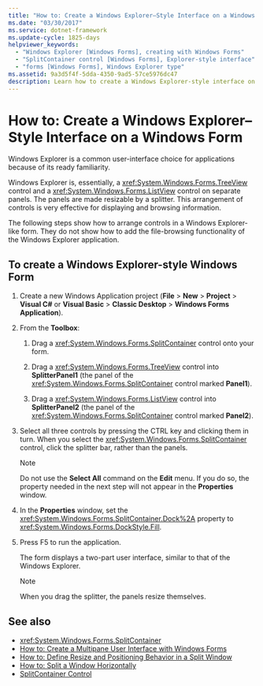 ```yaml
---
title: "How to: Create a Windows Explorer–Style Interface on a Windows Form"
ms.date: "03/30/2017"
ms.service: dotnet-framework
ms.update-cycle: 1825-days
helpviewer_keywords:
  - "Windows Explorer [Windows Forms], creating with Windows Forms"
  - "SplitContainer control [Windows Forms], Explorer-style interface"
  - "forms [Windows Forms], Windows Explorer type"
ms.assetid: 9a3d5f4f-5dda-4350-9ad5-57ce5976dc47
description: Learn how to create a Windows Explorer-style interface on a Windows Form for displaying and browsing information.
---
```

# How to: Create a Windows Explorer–Style Interface on a Windows Form

Windows Explorer is a common user-interface choice for applications because of its ready familiarity.

Windows Explorer is, essentially, a <xref:System.Windows.Forms.TreeView> control and a <xref:System.Windows.Forms.ListView> control on separate panels. The panels are made resizable by a splitter. This arrangement of controls is very effective for displaying and browsing information.

The following steps show how to arrange controls in a Windows Explorer-like form. They do not show how to add the file-browsing functionality of the Windows Explorer application.

## To create a Windows Explorer-style Windows Form

1. Create a new Windows Application project (**File** > **New** > **Project** > **Visual C#** or **Visual Basic** > **Classic Desktop** > **Windows Forms Application**).

2. From the **Toolbox**:

    1. Drag a <xref:System.Windows.Forms.SplitContainer> control onto your form.

    2. Drag a <xref:System.Windows.Forms.TreeView> control into **SplitterPanel1** (the panel of the <xref:System.Windows.Forms.SplitContainer> control marked **Panel1**).

    3. Drag a <xref:System.Windows.Forms.ListView> control into **SplitterPanel2** (the panel of the <xref:System.Windows.Forms.SplitContainer> control marked **Panel2**).

3. Select all three controls by pressing the CTRL key and clicking them in turn. When you select the <xref:System.Windows.Forms.SplitContainer> control, click the splitter bar, rather than the panels.

    > [!NOTE]
    > Do not use the **Select All** command on the **Edit** menu. If you do so, the property needed in the next step will not appear in the **Properties** window.

4. In the **Properties** window, set the <xref:System.Windows.Forms.SplitContainer.Dock%2A> property to <xref:System.Windows.Forms.DockStyle.Fill>.

5. Press F5 to run the application.

     The form displays a two-part user interface, similar to that of the Windows Explorer.

    > [!NOTE]
    > When you drag the splitter, the panels resize themselves.

## See also

- <xref:System.Windows.Forms.SplitContainer>
- [How to: Create a Multipane User Interface with Windows Forms](how-to-create-a-multipane-user-interface-with-windows-forms.md)
- [How to: Define Resize and Positioning Behavior in a Split Window](how-to-define-resize-and-positioning-behavior-in-a-split-window.md)
- [How to: Split a Window Horizontally](how-to-split-a-window-horizontally.md)
- [SplitContainer Control](splitcontainer-control-windows-forms.md)
